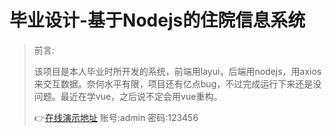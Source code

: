 # 毕业设计-基于Nodejs的住院信息系统

> 前言:
>
> ​	该项目是本人毕业时所开发的系统，前端用layui，后端用nodejs，用axios来交互数据。奈何水平有限，项目还有亿点bug，不过完成运行下来还是没问题。最近在学vue，之后说不定会用vue重构。
>
> 👉[在线演示地址](http://thinkpeach.cn:3001/his_browser/page/login.html)      账号:admin   密码:123456
